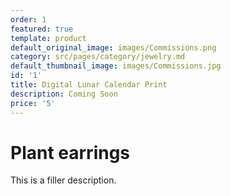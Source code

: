 ```yaml
---
order: 1
featured: true
template: product
default_original_image: images/Commissions.png
category: src/pages/category/jewelry.md
default_thumbnail_image: images/Commissions.jpg
id: '1'
title: Digital Lunar Calendar Print
description: Coming Soon
price: '5'
---
```

# Plant earrings

This is a filler description.

